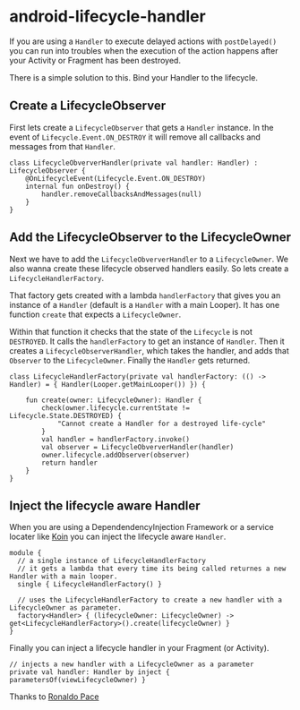 # android-lifecycle-handler

If you are using a `Handler` to execute delayed actions with `postDelayed()` you can run into troubles when the execution of the action happens after your Activity or Fragment has been destroyed.

There is a simple solution to this. Bind your Handler to the lifecycle.

## Create a LifecycleObserver
First lets create a `LifecycleObserver` that gets a `Handler` instance.
In the event of `Lifecycle.Event.ON_DESTROY` it will remove all callbacks and messages from that `Handler`.
```
class LifecycleObververHandler(private val handler: Handler) : LifecycleObserver {
	@OnLifecycleEvent(Lifecycle.Event.ON_DESTROY)
	internal fun onDestroy() {
		handler.removeCallbacksAndMessages(null)
	}
}
```

## Add the LifecycleObserver to the LifecycleOwner
Next we have to add the `LifecycleObververHandler` to a `LifecycleOwner`. We also wanna create these lifecycle observed handlers easily. So lets create a `LifecycleHandlerFactory`. 

That factory gets created with a lambda `handlerFactory` that gives you an instance of a `Handler` (default is a `Handler` with a main Looper). It has one function `create` that expects a `LifecycleOwner`.

Within that function it checks that the state of the `Lifecycle` is not `DESTROYED`. It calls the `handlerFactory` to get an instance of `Handler`. Then it creates a `LifecycleObserverHandler`, which takes the handler, and adds that `Observer` to the `LifecycleOwner`. Finally the `Handler` gets returned.
```
class LifecycleHandlerFactory(private val handlerFactory: (() -> Handler) = { Handler(Looper.getMainLooper()) }) {

	fun create(owner: LifecycleOwner): Handler {
		check(owner.lifecycle.currentState != Lifecycle.State.DESTROYED) {
			"Cannot create a Handler for a destroyed life-cycle"
		}
		val handler = handlerFactory.invoke()
		val observer = LifecycleObververHandler(handler)
		owner.lifecycle.addObserver(observer)
		return handler
	}
}
```

## Inject the lifecycle aware Handler
When you are using a DependendencyInjection Framework or a service locater like [Koin](https://insert-koin.io/) you can inject the lifecycle aware `Handler`.
```
module {
  // a single instance of LifecycleHandlerFactory
  // it gets a lambda that every time its being called returnes a new Handler with a main looper.
  single { LifecycleHandlerFactory() }
  
  // uses the LifecycleHandlerFactory to create a new handler with a LifecycleOwner as parameter.
  factory<Handler> { (lifecycleOwner: LifecycleOwner) -> get<LifecycleHandlerFactory>().create(lifecycleOwner) }
}
```

Finally you can inject a lifecycle handler in your Fragment (or Activity).
```
// injects a new handler with a LifecycleOwner as a parameter
private val handler: Handler by inject { parametersOf(viewLifecycleOwner) }
```

Thanks to [Ronaldo Pace](https://github.com/budius)
